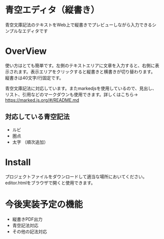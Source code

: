 # 青空エディタ（縦書き）

青空文庫記法のテキストをWeb上で縦書きでプレビューしながら入力できるシンプルなエディタです

# OverView

使い方はとても簡単です。左側のテキストエリアに文章を入力すると、右側に表示されます。表示エリアをクリックすると縦書きと横書きが切り替わります。
縦書きは40文字/行固定です。



青空文庫記法に対応しています。またmarkedjsを使用しているので、見出し、リスト、引用などのマークダウンも使用できます。詳しくはこちら→　https://marked.js.org/#/README.md


## 対応している青空記法
- ルビ
- 圏点
- 太字
（順次追加）


# Install

プロジェクトファイルをダウンロードして適当な場所においてください。editor.htmlをブラウザで開くと使用できます。

# 今後実装予定の機能

- 縦書きPDF出力
- 青空記法対応
- その他の記法対応


